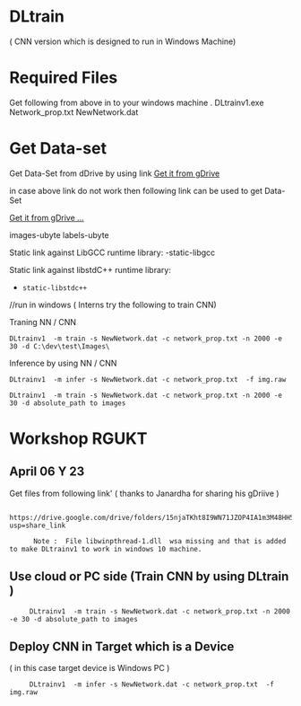 
# DLtrain  
( CNN version which is designed to run in Windows Machine)

# Required Files

 Get following from  above in to your windows machine .
    DLtrainv1.exe
    Network_prop.txt
    NewNetwork.dat

# Get Data-set

Get  Data-Set from dDrive  by using link
[Get it from gDrive ](https://drive.google.com/drive/folders/1h7ZhEVdkgElx2a-UNtE9DWQ9I-CddQ29?usp=share_link )

in case above link do not work then following link can be used to get Data-Set

[Get it from gDrive ...  ]( https://drive.google.com/drive/folders/1uvXVt87UWqZVpLx8bjj0hy1EcXPj_llh?usp=sharing )
 
  images-ubyte 
  labels-ubyte
  
 Static link against LibGCC runtime library:
    -static-libgcc
    
  Static link against libstdC++ runtime library:
-     static-libstdc++

//run in windows  ( Interns try the following to train CNN) 

Traning NN / CNN

    DLtrainv1  -m train -s NewNetwork.dat -c network_prop.txt -n 2000 -e 30 -d C:\dev\test\Images\
    
Inference by using  NN / CNN   

    DLtrainv1  -m infer -s NewNetwork.dat -c network_prop.txt  -f img.raw
    
    DLtrainv1  -m train -s NewNetwork.dat -c network_prop.txt -n 2000 -e 30 -d absolute_path to images 


# Workshop RGUKT 
## April 06 Y 23

  Get  files from following link' ( thanks to  Janardha  for sharing his gDriive ) 
  
          https://drive.google.com/drive/folders/15njaTKht8I9WN71JZOP4IA1m3M48HH5-?usp=share_link
          
          Note :  File libwinpthread-1.dll  wsa missing and that is added to make DLtrainv1 to work in windows 10 machine.
          

##  Use  cloud or  PC side (Train CNN  by using DLtrain  ) 

         DLtrainv1  -m train -s NewNetwork.dat -c network_prop.txt -n 2000 -e 30 -d absolute_path to images 

##   Deploy CNN in Target which is a Device  

( in this case target device is  Windows PC )

         DLtrainv1  -m infer -s NewNetwork.dat -c network_prop.txt  -f img.raw





